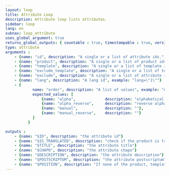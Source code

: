 ```yaml
---
layout: loop
title: Attribute Loop
description: Attribute loop lists attributes.
sidebar: loop
lang: en
subnav: loop_attribute
uses_global_argument: true
returns_global_outputs: { countable : true, timestampable : true, versionable : false }
type: attribute
arguments :
    - {name: "id", description: "A single or a list of attribute ids.", example: "id=\"2\", id=\"1,4,7\""}
    - {name: "product", description: "A single or a list of product ids.", example: "id=\"2\", id=\"1,4,7\""}
    - {name: "template", description: "A single or a list of template ids. Only features attached to these templates will be returned.", example: "id=\"2\", id=\"1,4,7\""}
    - {name: "exclude_template", description: "A single or a list of template ids. Only features NOT attached to these templates will be returned.", example: "id=\"2\", id=\"1,4,7\""}
    - {name: "exclude", description: "A single or a list of attribute ids to exclude.", example: "exclude=\"456,123\""}
    - {name: "lang", description: "A lang id", example: "lang=\"1\""}
    - {
            name: "order", description: "A list of values", example: "order=\"alpha_reverse\"", default: "manual",
            expected_values: [
                {name: "alpha",             description: "alphabetical order on title"},
                {name: "alpha_reverse",     description: "reverse alphabetical order on title"},
                {name: "manual",            description: ""},
                {name: "manual_reverse",    description: ""}
            ]
          }

outputs :
    - {name: "$ID", description: "the attribute id"}
    - {name: "$IS_TRANSLATED", description: "check if the product is translated or not"}
    - {name: "$TITLE", description: "the attribute title"}
    - {name: "$CHAPO", description: "the attribute chapo"}
    - {name: "$DESCRIPTION", description: "the attribute description"}
    - {name: "$POSTSCRIPTUM", description: "the attribute postscriptum"}
    - {name: "$POSITION", description: "If none of the product, template or exclude_template parameter is present, $POSITION contains the attribute position. Otherwise, it contains the attribute position in the product template context."}
---
```


